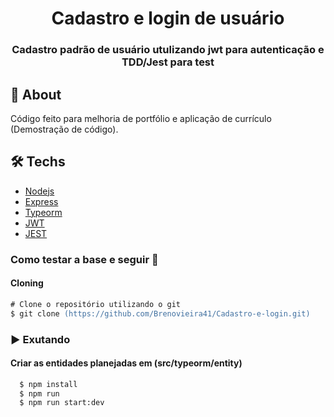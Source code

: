 <p align="center">
    <h1 align="center"> Cadastro e login de usuário</h1>
    <h3 align="center"> Cadastro padrão de usuário utulizando jwt para autenticação e TDD/Jest para test </h2>
</p>

## :bookmark: About
Código feito para melhoria de portfólio e aplicação de currículo (Demostração de código).

## 🛠 Techs
  - [Nodejs](https://nodejs.org/en/)
  - [Express](https://expressjs.com/)
  - [Typeorm](https://typeorm.io/)
  - [JWT](https://jwt.io/)
  - [JEST](https://jestjs.io/pt-BR/)

### Como testar a base e seguir 🚀
#### Cloning
```ps
# Clone o repositório utilizando o git
$ git clone (https://github.com/Brenovieira41/Cadastro-e-login.git)
```

### :arrow_forward: **Exutando**
#### **Criar as entidades planejadas em (src/typeorm/entity)**
```sh
  $ npm install
  $ npm run
  $ npm run start:dev
```
